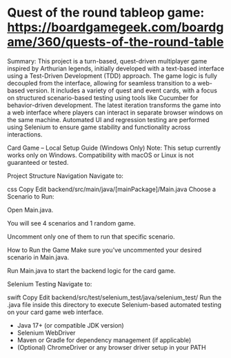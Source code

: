 # Quest of the round tableop game: https://boardgamegeek.com/boardgame/360/quests-of-the-round-table 

Summary:
This project is a turn-based, quest-driven multiplayer game inspired by Arthurian legends, initially developed with a text-based interface using a Test-Driven Development (TDD) approach. The game logic is fully decoupled from the interface, allowing for seamless transition to a web-based version. It includes a variety of quest and event cards, with a focus on structured scenario-based testing using tools like Cucumber for behavior-driven development. The latest iteration transforms the game into a web interface where players can interact in separate browser windows on the same machine. Automated UI and regression testing are performed using Selenium to ensure game stability and functionality across interactions.

Card Game – Local Setup Guide (Windows Only)
Note: This setup currently works only on Windows. Compatibility with macOS or Linux is not guaranteed or tested.

Project Structure Navigation
Navigate to:

css
Copy
Edit
backend/src/main/java/[mainPackage]/Main.java
Choose a Scenario to Run:

Open Main.java.

You will see 4 scenarios and 1 random game.

Uncomment only one of them to run that specific scenario.

How to Run the Game
Make sure you've uncommented your desired scenario in Main.java.

Run Main.java to start the backend logic for the card game.

Selenium Testing
Navigate to:

swift
Copy
Edit
backend/src/test/selenium_test/java/selenium_test/
Run the .java file inside this directory to execute Selenium-based automated testing on your card game web interface.


- Java 17+ (or compatible JDK version)
- Selenium WebDriver
- Maven or Gradle for dependency management (if applicable)
- (Optional) ChromeDriver or any browser driver setup in your PATH





